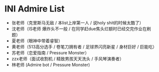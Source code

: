 # INI Admire List

- 张老师（克里斯马无敌 / 本list上岸第一人 / 说holy shit的时候太酷了）
- 沈老师（IS老师 爆炸头不一般 / 在同学赶due焦头烂额时已经交完作业在刷题）
- 夏老师（眼神中带着睿智）
- 黄老师（513高分选手 / 卷笔刀拥有者 / 足球界闪亮新星 / 身材巨好 / 巨能吃）
- 苏老师（恋爱指南 / Pressure Monster）
- zzx老师（面试收割机 / 精致男孩天天洗头 / 手风琴演奏者）
- 林老师 (Admire bot / Pressure Monster)

